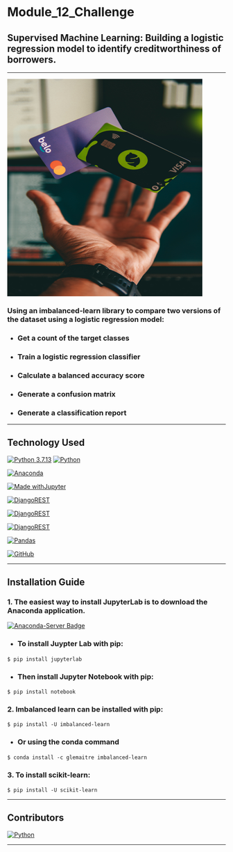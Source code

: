 # Module_12_Challenge

## Supervised Machine Learning: Building a logistic regression model to identify creditworthiness of borrowers.
---
<a href="url"><img src="https://github.com/DigitalGoldRush/Module_12_Challenge/blob/main/Resources/credit%20cards.jpeg" align="center" height="500" width="450" ></a>

### Using an imbalanced-learn library to compare two versions of the dataset using a logistic regression model:
  - ### Get a count of the target classes
  - ### Train a logistic regression classifier
  - ### Calculate a balanced accuracy score
  - ### Generate a confusion matrix
  - ### Generate a classification report

---

## Technology Used

[![Python 3.7.13](https://img.shields.io/badge/python-3670A0?style=for-the-badge&logo=python&logoColor=ffdd54)]([https://www.python.org/downloads/release/python-3912/)
[![Python](https://img.shields.io/badge/Python-3.9.12-blue)](https://www.python.org/downloads/release/python-3912/)

[![Anaconda](https://img.shields.io/badge/Anaconda-%2344A833.svg?style=for-the-badge&logo=anaconda&logoColor=white)](https://www.anaconda.com/)

[![Made withJupyter](https://img.shields.io/badge/Made%20with-Jupyter-orange?style=for-the-badge&logo=Jupyter)](https://jupyter.org/try)

[<img alt="DjangoREST" src="https://img.shields.io/badge/sklearn-balanced accuracy score-ff1709?style=for-the-badge&logoColor=white&color=ff1709&labelColor=gray"/>](https://scikit-learn.org/stable/modules/generated/sklearn.metrics.balanced_accuracy_score.html)

[<img alt="DjangoREST" src="https://img.shields.io/badge/sklearn-confusion matrix-f6b26b?style=for-the-badge&logoColor=white&color=ff1709&labelColor=gray"/>](https://scikit-learn.org/stable/modules/generated/sklearn.metrics.confusion_matrix.html)

[<img alt="DjangoREST" src="https://img.shields.io/badge/imblearn-classification report imbalanced-f6b26b?style=for-the-badge&logoColor=white&color=ff1709&labelColor=gray"/>](http://glemaitre.github.io/imbalanced-learn/generated/imblearn.metrics.classification_report_imbalanced.html)

[<img alt="Pandas" src="https://img.shields.io/badge/pandas-%23150458.svg?style=for-the-badge&logo=pandas&logoColor=white" />](https://pandas.pydata.org/)

[<img alt="GitHub" src="https://img.shields.io/badge/github-%23121011.svg?style=for-the-badge&logo=github&logoColor=white"/>](https://github.com/DigitalGoldRush?tab=repositories)

---

## Installation Guide

### 1. The easiest way to install JupyterLab is to download the Anaconda application.
[![Anaconda-Server Badge](https://anaconda.org/conda-forge/markdown-include/badges/installer/conda.svg)](https://www.anaconda.com/products/distribution)

  - ### To install Juypter Lab with pip:
```
$ pip install jupyterlab
```
  - ### Then install Jupyter Notebook with pip:
```
$ pip install notebook
```
### 2. Imbalanced learn can be installed with pip:
  ```
$ pip install -U imbalanced-learn

```
  - ### Or using the conda command
 ```
$ conda install -c glemaitre imbalanced-learn
  ```
### 3. To install scikit-learn:
```
$ pip install -U scikit-learn
```

---
## Contributors

[![Python](https://img.shields.io/badge/Michael_Dionne-LinkedIn-blue)](https://www.linkedin.com/in/michael-dionne-b2a1b61b/)

---
